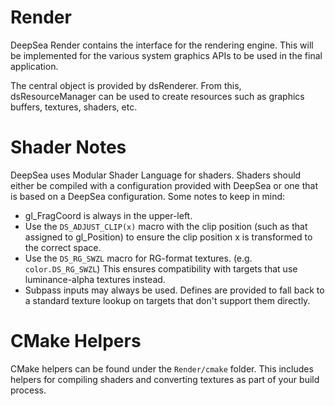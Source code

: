 # Render

DeepSea Render contains the interface for the rendering engine. This will be implemented for the various system graphics APIs to be used in the final application.

The central object is provided by dsRenderer. From this, dsResourceManager can be used to create resources such as graphics buffers, textures, shaders, etc.

# Shader Notes

DeepSea uses Modular Shader Language for shaders. Shaders should either be compiled with a configuration provided with DeepSea or one that is based on a DeepSea configuration. Some notes to keep in mind:

* gl_FragCoord is always in the upper-left.
* Use the `DS_ADJUST_CLIP(x)` macro with the clip position (such as that assigned to gl_Position) to ensure the clip position x is transformed to the correct space.
* Use the `DS_RG_SWZL` macro for RG-format textures. (e.g. `color.DS_RG_SWZL`) This ensures compatibility with targets that use luminance-alpha textures instead.
* Subpass inputs may always be used. Defines are provided to fall back to a standard texture lookup on targets that don't support them directly.

# CMake Helpers

CMake helpers can be found under the `Render/cmake` folder. This includes helpers for compiling shaders and converting textures as part of your build process.
